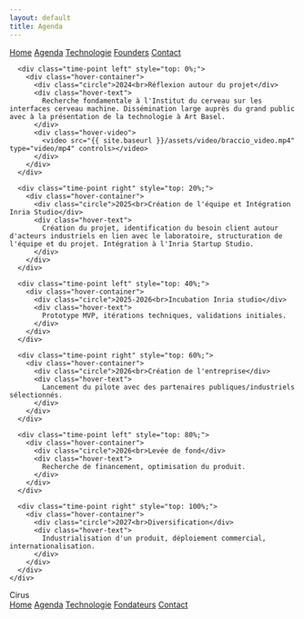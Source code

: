 ```yaml
---
layout: default
title: Agenda
---
```


<div class="background">
  <div class="nav-links">
    <a href="{{ site.baseurl }}">Home</a>
    <a href="{{ site.baseurl }}/about.html">Agenda</a>
    <a href="{{ site.baseurl }}/projects.html">Technologie</a>
    <a href="{{ site.baseurl }}/gallery.html">Founders</a>
    <a href="{{ site.baseurl }}/contact.html">Contact</a>
  </div>
  <section class="main-section scroll-animate hideable-section">
    <div class="tech-roadmap" id="roadmap">
      <div class="timeline-line"></div>

      <div class="time-point left" style="top: 0%;">
        <div class="hover-container">
          <div class="circle">2024<br>Réflexion autour du projet</div>
          <div class="hover-text">
            Recherche fondamentale à l'Institut du cerveau sur les interfaces cerveau machine. Dissémination large auprès du grand public avec à la présentation de la technologie à Art Basel.
          </div>
          <div class="hover-video">
            <video src="{{ site.baseurl }}/assets/video/braccio_video.mp4" type="video/mp4" controls></video>
          </div>
        </div>
      </div>

      <div class="time-point right" style="top: 20%;">
        <div class="hover-container">
          <div class="circle">2025<br>Création de l'équipe et Intégration Inria Studio</div>
          <div class="hover-text">
            Création du projet, identification du besoin client autour d'acteurs industriels en lien avec le laboratoire, structuration de l'équipe et du projet. Intégration à l'Inria Startup Studio.
          </div>
        </div>
      </div>

      <div class="time-point left" style="top: 40%;">
        <div class="hover-container">
          <div class="circle">2025-2026<br>Incubation Inria studio</div>
          <div class="hover-text">
            Prototype MVP, itérations techniques, validations initiales.
          </div>
        </div>
      </div>

      <div class="time-point right" style="top: 60%;">
        <div class="hover-container">
          <div class="circle">2026<br>Création de l'entreprise</div>
          <div class="hover-text">
            Lancement du pilote avec des partenaires publiques/industriels sélectionnés.
          </div>
        </div>
      </div>

      <div class="time-point left" style="top: 80%;">
        <div class="hover-container">
          <div class="circle">2026<br>Levée de fond</div>
          <div class="hover-text">
            Recherche de financement, optimisation du produit.
          </div>
        </div>
      </div>

      <div class="time-point right" style="top: 100%;">
        <div class="hover-container">
          <div class="circle">2027<br>Diversification</div>
          <div class="hover-text">
            Industrialisation d'un produit, déploiement commercial, internationalisation.
          </div>
        </div>
      </div>
    </div>
  </section>
</div>


<div class="nav-banner_banner ">
  <div class="banner-background-text">Cirus</div>
  <div class="nav-links_banner ">
    <a href="{{ site.baseurl }}">Home</a>
    <a href="{{ site.baseurl }}/about.html">Agenda</a>
    <a href="{{ site.baseurl }}/projects.html">Technologie</a>
    <a href="{{ site.baseurl }}/gallery.html">Fondateurs</a>
    <a href="{{ site.baseurl }}/contact.html">Contact</a>
  </div>
</div>
